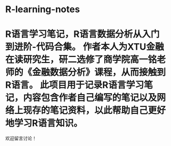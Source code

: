 # R-learning-notes
R语言学习笔记，R语言数据分析从入门到进阶-代码合集。
作者本人为XTU金融在读研究生，研二选修了商学院高一铭老师的《金融数据分析》课程，从而接触到R语言。
此项目用于记录R语言学习笔记，内容包含作者自己编写的笔记以及网络上现存的笔记资料，以此帮助自己更好地学习R语言知识。
============
欢迎留言讨论！
